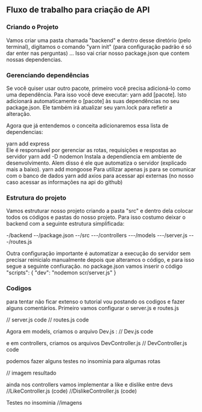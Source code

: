 ## Fluxo de trabalho para criação de API

### Criando o Projeto
Vamos criar uma pasta chamada "backend" e dentro desse diretório (pelo terminal),
digitamos o comando "yarn init" (para configuração padrão é só dar enter nas perguntas) ... 
Isso vai criar nosso package.json que contem nossas dependencias.

### Gerenciando dependências 
Se você quiser usar outro pacote, primeiro você precisa adicioná-lo como uma dependência. Para isso você deve executar: yarn add [pacote]. Isto adicionará automaticamente o [pacote] às suas dependências no seu package.json. Ele também irá atualizar seu yarn.lock para refletir a alteração.

Agora que já entendemos o conceita adicionaremos essa lista de dependencias:

yarn add express  
Ele é responsável por gerenciar as rotas, requisições e respostas ao servidor
yarn add -D nodemon
Instala a dependiencia em ambiente de desenvolvimento. Alem disso é ele que automatiza o servidor (explicado mais a baixo).
yarn add mongoose
Para utilizar apenas js para se comunicar com o banco de dados
yarn add axios
para acessar api externas (no nosso caso acessar as informações na api do github)

### Estrutura do projeto

Vamos estruturar nosso projeto criando a pasta "src" e dentro dela colocar todos os códigos e pastas do nosso projeto. Para isso costumo deixar o backend com a seguinte estrutura simplificada:

-/backend
--/package.json
--/src
---/controllers
---/models
---/server.js
---/routes.js


Outra configuração importante é automatizar a execução do servidor sem precisar reinicialo manualmente
depois que alteramos o código, e para isso segue a seguinte confiuração. no package.json vamos inserir o código
"scripts": {
  "dev": "nodemon scr/server.js"
}

### Codigos
para tentar não ficar extenso o tutorial vou postando os codigos e fazer alguns comentários. Primeiro vamos configurar o server.js e routes.js

// server.js code
// routes.js code

Agora em models, criamos o arquivo Dev.js :
// Dev.js code

e em controllers, criamos os arquivos DevController.js
// DevController.js code

podemos fazer alguns testes no insominia para algumas rotas

// imagem resultado

ainda nos controllers vamos implementar a like e dislike entre devs
//LikeController.js (code)
//DislikeController.js (code)
 
 Testes no insominia
 //imagens